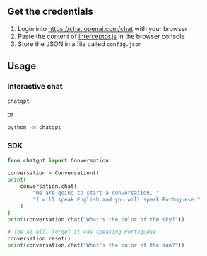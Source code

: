 ## Get the credentials
1. Login into https://chat.openai.com/chat with your browser
2. Paste the content of [interceptor.js](/chatgpt/interceptor.js) in the browser console
3. Store the JSON in a file called `config.json`


## Usage
### Interactive chat
```bash
chatgpt
```
or
```bash
python -m chatgpt
```
### SDK
```python
from chatgpt import Conversation

conversation = Conversation()
print(
    conversation.chat(
        "We are going to start a conversation. "
        "I will speak English and you will speak Portuguese."
    )
)
print(conversation.chat("What's the color of the sky?"))

# The AI will forget it was speaking Portuguese
conversation.reset()
print(conversation.chat("What's the color of the sun?"))
```


